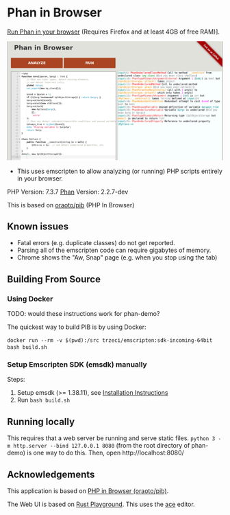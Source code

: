 # Phan in Browser

[Run Phan in your browser](https://tysonandre.github.io/phan-demo/) (Requires Firefox and at least 4GB of free RAM)].

[![Preview](static/preview.png)](https://tysonandre.github.io/phan-demo/)

- This uses emscripten to allow analyzing (or running) PHP scripts entirely in your browser.

PHP Version: 7.3.7
[Phan](https://github.com/phan/phan) Version: 2.2.7-dev

This is based on [oraoto/pib](https://oraoto.github.io/pib/) (PHP In Browser)

## Known issues

+ Fatal errors (e.g. duplicate classes) do not get reported.
+ Parsing all of the emscripten code can require gigabytes of memory.
+ Chrome shows the "Aw, Snap" page (e.g. when you stop using the tab)

## Building From Source

### Using Docker

TODO: would these instructions work for phan-demo?

The quickest way to build PIB is by using Docker:

```
docker run --rm -v $(pwd):/src trzeci/emscripten:sdk-incoming-64bit bash build.sh
```

### Setup Emscripten SDK (emsdk) manually

Steps:

1. Setup emsdk (>= 1.38.11), see [Installation Instructions](https://github.com/juj/emsdk#installation-instructions)
2. Run `bash build.sh`

## Running locally

This requires that a web server be running and serve static files.
`python 3 -m http.server --bind 127.0.0.1 8080` (from the root directory of phan-demo) is one way to do this.
Then, open http://localhost:8080/

## Acknowledgements

This application is based on [PHP in Browser (oraoto/pib)](https://github.com/oraoto/pib).

The Web UI is based on [Rust Playground](https://play.rust-lang.org/).
This uses the [ace](https://ace.c9.io/) editor.
